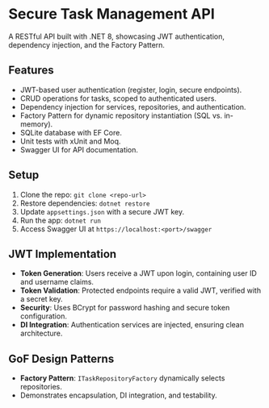 # Secure Task Management API
A RESTful API built with .NET 8, showcasing JWT authentication, dependency injection, and the Factory Pattern.

## Features
- JWT-based user authentication (register, login, secure endpoints).
- CRUD operations for tasks, scoped to authenticated users.
- Dependency injection for services, repositories, and authentication.
- Factory Pattern for dynamic repository instantiation (SQL vs. in-memory).
- SQLite database with EF Core.
- Unit tests with xUnit and Moq.
- Swagger UI for API documentation.

## Setup
1. Clone the repo: `git clone <repo-url>`
2. Restore dependencies: `dotnet restore`
3. Update `appsettings.json` with a secure JWT key.
4. Run the app: `dotnet run`
5. Access Swagger UI at `https://localhost:<port>/swagger`

## JWT Implementation
- **Token Generation**: Users receive a JWT upon login, containing user ID and username claims.
- **Token Validation**: Protected endpoints require a valid JWT, verified with a secret key.
- **Security**: Uses BCrypt for password hashing and secure token configuration.
- **DI Integration**: Authentication services are injected, ensuring clean architecture.

## GoF Design Patterns
- **Factory Pattern**: `ITaskRepositoryFactory` dynamically selects repositories.
- Demonstrates encapsulation, DI integration, and testability.
